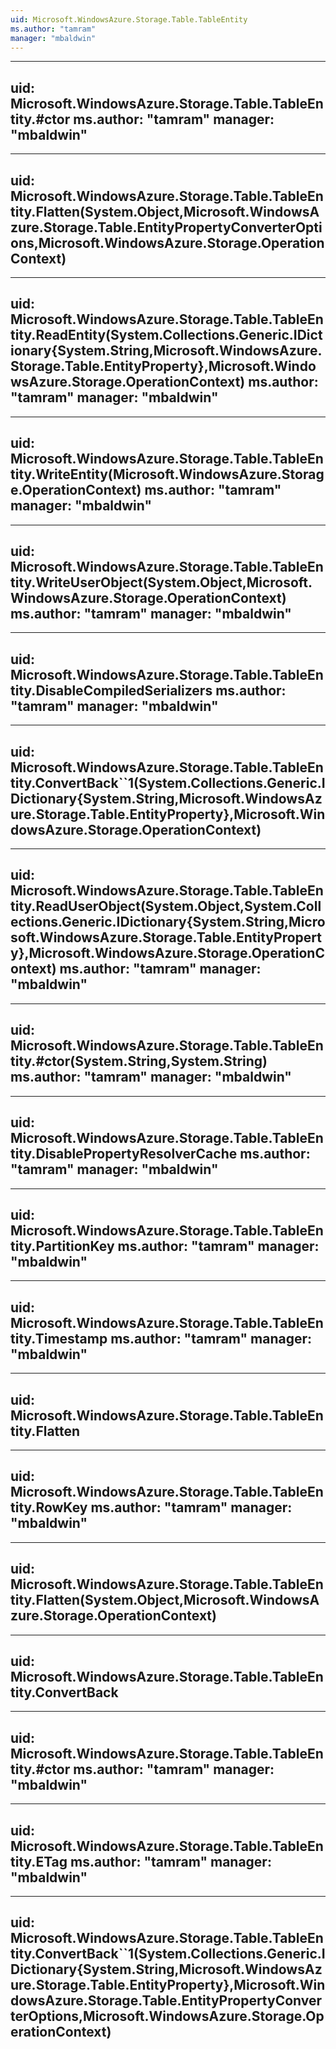 ```yaml
---
uid: Microsoft.WindowsAzure.Storage.Table.TableEntity
ms.author: "tamram"
manager: "mbaldwin"
---
```


---
uid: Microsoft.WindowsAzure.Storage.Table.TableEntity.#ctor
ms.author: "tamram"
manager: "mbaldwin"
---

---
uid: Microsoft.WindowsAzure.Storage.Table.TableEntity.Flatten(System.Object,Microsoft.WindowsAzure.Storage.Table.EntityPropertyConverterOptions,Microsoft.WindowsAzure.Storage.OperationContext)
---

---
uid: Microsoft.WindowsAzure.Storage.Table.TableEntity.ReadEntity(System.Collections.Generic.IDictionary{System.String,Microsoft.WindowsAzure.Storage.Table.EntityProperty},Microsoft.WindowsAzure.Storage.OperationContext)
ms.author: "tamram"
manager: "mbaldwin"
---

---
uid: Microsoft.WindowsAzure.Storage.Table.TableEntity.WriteEntity(Microsoft.WindowsAzure.Storage.OperationContext)
ms.author: "tamram"
manager: "mbaldwin"
---

---
uid: Microsoft.WindowsAzure.Storage.Table.TableEntity.WriteUserObject(System.Object,Microsoft.WindowsAzure.Storage.OperationContext)
ms.author: "tamram"
manager: "mbaldwin"
---

---
uid: Microsoft.WindowsAzure.Storage.Table.TableEntity.DisableCompiledSerializers
ms.author: "tamram"
manager: "mbaldwin"
---

---
uid: Microsoft.WindowsAzure.Storage.Table.TableEntity.ConvertBack``1(System.Collections.Generic.IDictionary{System.String,Microsoft.WindowsAzure.Storage.Table.EntityProperty},Microsoft.WindowsAzure.Storage.OperationContext)
---

---
uid: Microsoft.WindowsAzure.Storage.Table.TableEntity.ReadUserObject(System.Object,System.Collections.Generic.IDictionary{System.String,Microsoft.WindowsAzure.Storage.Table.EntityProperty},Microsoft.WindowsAzure.Storage.OperationContext)
ms.author: "tamram"
manager: "mbaldwin"
---

---
uid: Microsoft.WindowsAzure.Storage.Table.TableEntity.#ctor(System.String,System.String)
ms.author: "tamram"
manager: "mbaldwin"
---

---
uid: Microsoft.WindowsAzure.Storage.Table.TableEntity.DisablePropertyResolverCache
ms.author: "tamram"
manager: "mbaldwin"
---

---
uid: Microsoft.WindowsAzure.Storage.Table.TableEntity.PartitionKey
ms.author: "tamram"
manager: "mbaldwin"
---

---
uid: Microsoft.WindowsAzure.Storage.Table.TableEntity.Timestamp
ms.author: "tamram"
manager: "mbaldwin"
---

---
uid: Microsoft.WindowsAzure.Storage.Table.TableEntity.Flatten
---

---
uid: Microsoft.WindowsAzure.Storage.Table.TableEntity.RowKey
ms.author: "tamram"
manager: "mbaldwin"
---

---
uid: Microsoft.WindowsAzure.Storage.Table.TableEntity.Flatten(System.Object,Microsoft.WindowsAzure.Storage.OperationContext)
---

---
uid: Microsoft.WindowsAzure.Storage.Table.TableEntity.ConvertBack
---

---
uid: Microsoft.WindowsAzure.Storage.Table.TableEntity.#ctor
ms.author: "tamram"
manager: "mbaldwin"
---

---
uid: Microsoft.WindowsAzure.Storage.Table.TableEntity.ETag
ms.author: "tamram"
manager: "mbaldwin"
---

---
uid: Microsoft.WindowsAzure.Storage.Table.TableEntity.ConvertBack``1(System.Collections.Generic.IDictionary{System.String,Microsoft.WindowsAzure.Storage.Table.EntityProperty},Microsoft.WindowsAzure.Storage.Table.EntityPropertyConverterOptions,Microsoft.WindowsAzure.Storage.OperationContext)
---

